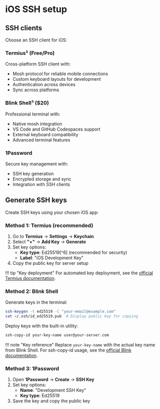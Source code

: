 # iOS SSH setup

## SSH clients

Choose an SSH client for iOS:

### **Termius²** (Free/Pro)

Cross-platform SSH client with:

- Mosh protocol for reliable mobile connections
- Custom keyboard layouts for development
- Authentication across devices
- Sync across platforms

### **Blink Shell³** ($20)

Professional terminal with:

- Native mosh integration
- VS Code and GitHub Codespaces support
- External keyboard compatibility
- Advanced terminal features

### **1Password**

Secure key management with:

- SSH key generation
- Encrypted storage and sync
- Integration with SSH clients

## Generate SSH keys

Create SSH keys using your chosen iOS app:

### Method 1: Termius (recommended)

1. Go to **Termius** → **Settings** → **Keychain**
2. Select **"+"** → **Add Key** → **Generate**
3. Set key options:
   - **Key type**: Ed25519[^6] (recommended for security)
   - **Label**: "iOS Development Key"
4. Copy the public key for server setup

!!! tip "Key deployment"
For automated key deployment, see the [official Termius documentation](https://termius.com/documentation/copy-ssh-key-to-server).

### Method 2: Blink Shell

Generate keys in the terminal:

```bash
ssh-keygen -t ed25519 -C "your-email@example.com"
cat ~/.ssh/id_ed25519.pub  # Display public key for copying
```

Deploy keys with the built-in utility:

```bash
ssh-copy-id your-key-name user@your-server.com
```

!!! note "Key reference"
Replace `your-key-name` with the actual key name from Blink Shell. For ssh-copy-id usage, see the [official Blink documentation](https://docs.blink.sh/basics/commands#ssh-copy-id).

### Method 3: 1Password

1. Open **1Password** → **Create** → **SSH Key**
2. Set key options:
   - **Name**: "Development SSH Key"
   - **Key type**: Ed25519
3. Save the key and copy the public key
